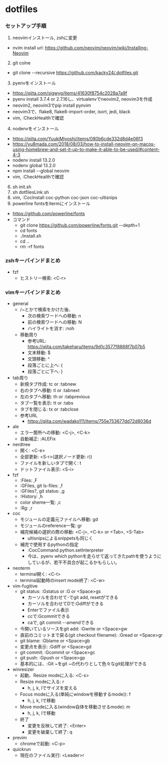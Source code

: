 # dotfiles
### セットアップ手順
1. neovimインストール, zshに変更
- nvim install url: https://github.com/neovim/neovim/wiki/Installing-Neovim
2. git colne
- git clone --recursive https://github.com/kacky24/.dotfiles.git
3. pyenvをインストール
- https://qiita.com/sigwyg/items/41630f8754c2028a7a9f
- pyenv install 3.7.4 or 2.7.16し、virtualenvでneovim2, neovim3を作成
- neovim2, neovim3でpip install pynvim
- neovim3で、flake8, flake8-import-order, isort, jedi, black
- vim, :CheckHealthで確認
4. nodenvをインストール
- https://qiita.com/YuukiMiyoshi/items/080b6cde332d8d4e06f3
- https://yu8mada.com/2018/08/03/how-to-install-neovim-on-macos-using-homebrew-and-set-it-up-to-make-it-able-to-be-used/#content-4-3
- nodenv install 13.2.0
- nodenv global 13.2.0
- npm install --global neovim
- vim, :CheckHealthで確認
6. sh init.sh
7. sh dotfilesLink.sh
8. vim, :CocInstall coc-python coc-json coc-ultisnips
9. powerline fontsをitermにインストール
- https://github.com/powerline/fonts
- コマンド
  - git clone https://github.com/powerline/fonts.git --depth=1
  - cd fonts
  - ./install.sh
  - cd ..
  - rm -rf fonts

### zshキーバインドまとめ
- fzf
  - ヒストリー検索: \<C-r>

### vimキーバインドまとめ
- general
  - /~とかで検索をかけた後、
    - 次の検索ワードへの移動: n
    - 前の検索ワードへの移動: N
    - ハイライトを消す: :noh
  - 移動周り
    - 参考URL: https://qiita.com/takeharu/items/9d1c3577f8868f7b07b5
    - 文末移動: $
    - 文頭移動: ^
    - 段落ごとに上へ: {
    - 段落ごとに下へ: }
- tab周り
  - 新規タブ作成: tc or :tabnew
  - 右のタブへ移動: tl or :tabnext
  - 左のタブへ移動: th or :tabprevious
  - タブ一覧を表示: tt or :tabs
  - タブを閉じる: tx or :tabclose
  - 参考URL
    - https://qiita.com/wadako111/items/755e753677dd72d8036d
- ale
  - エラー箇所への移動: \<C-j>, \<C-k>
  - 自動補正: :ALEFix
- nerdtree
  - 開く: \<C-e>
  - 全部更新: \<S-r>(選択ノード更新: r))
  - ファイルを新しいタブで開く: t
  - ドットファイル表示: \<S-i>
- fzf
  - :Files: ,F
  - :GFiles, git ls-files: ,f
  - :GFiles?, git status: ,g
  - :History: ,h
  - color sheme一覧: ,c
  - :Rg: ,r
- coc
  - モジュールの定義元ファイルへ移動: gd
  - モジュールのreference一覧: gr
  - 補完候補の選択の際の移動: \<C-j>, \<C-k> or \<Tab>, \<S-Tab>
    - ultisnipsによるsnippetsも同じく
  - 補完で使用するpythonの指定
    - :CocCommand python.setInterpreter
    - 今は、pyenv which pythonを走らせて返ってきたpathを使うようにしているが、若干不具合が起こるかもらしい。
- neoterm
  - terminal開く: \<C-t>
  - terminal起動時のinsert mode終了: \<C-w>
- vim-fugitive
  - git status: :Gstatus or :G or \<Space>gs
    - カーソルを合わせて-でgit add, resetができる
    - カーソルを合わせてDで:Gdiffができる
    - Enterでファイル表示
    - ccで:Gcommitできる
    - caで, git commit --amendできる
  - 今開いているソースをgit add: :Gwrite or \<Space>gw
  - 直前のコミットまで戻る(git checkout filename): :Gread or \<Space>gr
  - git blame: :Gblame or \<Space>gb
  - 変更点を表示: :Gdiff or \<Space>gd
  - git commit: :Gcommit or \<Space>gc
  - git push: :Gpush or \<Space>gp
  - 基本的には、:Git ~をgit ~の代わりとして色々なgit処理ができる
- winresizer
  - 起動、Resize modeに入る: \<C-s>
  - Resize modeに入る: r
    - h, j, k, lでサイズを変える
  - Focus modeに入る(単純にwindowを移動するmode)): f
    - h, j, k, lで移動
  - Move modeに入る(window自体を移動させるmode): m
    - h, j, k, lで移動
  - 終了
    - 変更を反映して終了: \<Enter>
    - 変更を破棄して終了: q
- previm
  - chromeで起動: \<C-p>
- quickrun
  - 現在のファイル実行: \<Leader>r
